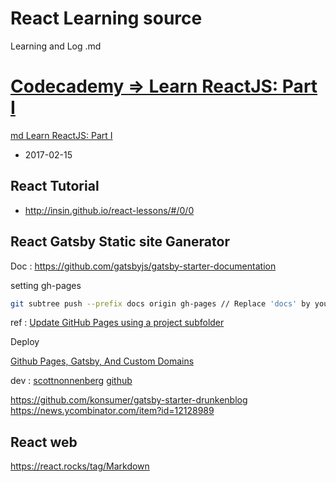 # React Learning source
Learning and Log .md

# [Codecademy => Learn ReactJS: Part I](https://www.codecademy.com/learn/react-101)

[md Learn ReactJS: Part I](https://github.com/bonbonpa/codecademy-ref/blob/master/LeanReactJSPartI.md)
- 2017-02-15


## React Tutorial

- http://insin.github.io/react-lessons/#/0/0


## React Gatsby Static site Ganerator

Doc : https://github.com/gatsbyjs/gatsby-starter-documentation

setting gh-pages

```sh
git subtree push --prefix docs origin gh-pages // Replace 'docs' by your folder name
```

 ref : [Update GitHub Pages using a project subfolder](http://gsferreira.com/archive/2014/06/update-github-pages-using-a-project-subfolder/)

 Deploy

 [Github Pages, Gatsby, And Custom Domains](http://andrewdc.com/ghpages-gatsby-and-domains/)

 dev : [scottnonnenberg](https://scottnonnenberg.com/) [github](https://github.com/scottnonnenberg/blog)

 https://github.com/konsumer/gatsby-starter-drunkenblog
 https://news.ycombinator.com/item?id=12128989

 ## React web

 https://react.rocks/tag/Markdown
